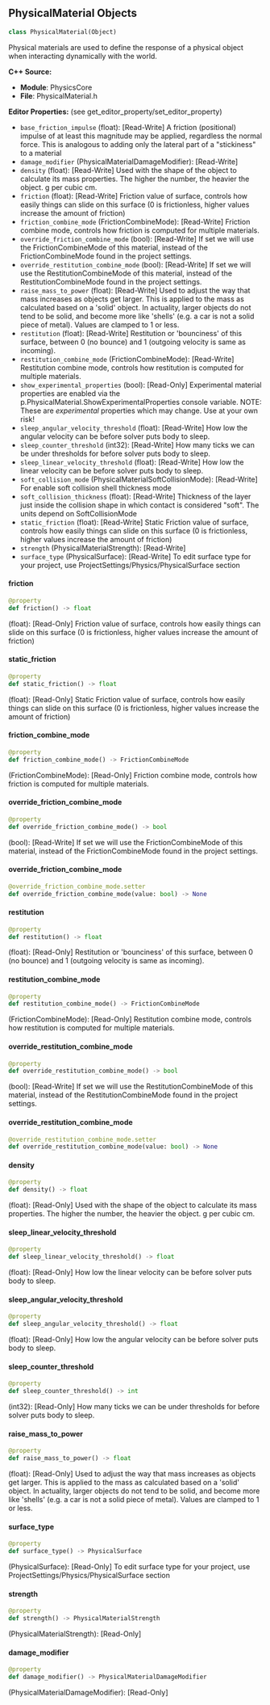 ## PhysicalMaterial Objects

```python
class PhysicalMaterial(Object)
```

Physical materials are used to define the response of a physical object when interacting dynamically with the world.

**C++ Source:**

- **Module**: PhysicsCore
- **File**: PhysicalMaterial.h

**Editor Properties:** (see get_editor_property/set_editor_property)

- ``base_friction_impulse`` (float):  [Read-Write] A friction (positional) impulse of at least this magnitude may be applied,
                regardless the normal force. This is analogous to adding only the lateral part of a
                "stickiness" to a material
- ``damage_modifier`` (PhysicalMaterialDamageModifier):  [Read-Write]
- ``density`` (float):  [Read-Write] Used with the shape of the object to calculate its mass properties. The higher the number, the heavier the object. g per cubic cm.
- ``friction`` (float):  [Read-Write] Friction value of surface, controls how easily things can slide on this surface (0 is frictionless, higher values increase the amount of friction)
- ``friction_combine_mode`` (FrictionCombineMode):  [Read-Write] Friction combine mode, controls how friction is computed for multiple materials.
- ``override_friction_combine_mode`` (bool):  [Read-Write] If set we will use the FrictionCombineMode of this material, instead of the FrictionCombineMode found in the project settings.
- ``override_restitution_combine_mode`` (bool):  [Read-Write] If set we will use the RestitutionCombineMode of this material, instead of the RestitutionCombineMode found in the project settings.
- ``raise_mass_to_power`` (float):  [Read-Write] Used to adjust the way that mass increases as objects get larger. This is applied to the mass as calculated based on a 'solid' object.
  In actuality, larger objects do not tend to be solid, and become more like 'shells' (e.g. a car is not a solid piece of metal).
  Values are clamped to 1 or less.
- ``restitution`` (float):  [Read-Write] Restitution or 'bounciness' of this surface, between 0 (no bounce) and 1 (outgoing velocity is same as incoming).
- ``restitution_combine_mode`` (FrictionCombineMode):  [Read-Write] Restitution combine mode, controls how restitution is computed for multiple materials.
- ``show_experimental_properties`` (bool):  [Read-Only] Experimental material properties are enabled via the p.PhysicalMaterial.ShowExperimentalProperties console variable.
                NOTE: These are _experimental_ properties which may change. Use at your own risk!
- ``sleep_angular_velocity_threshold`` (float):  [Read-Write] How low the angular velocity can be before solver puts body to sleep.
- ``sleep_counter_threshold`` (int32):  [Read-Write] How many ticks we can be under thresholds for before solver puts body to sleep.
- ``sleep_linear_velocity_threshold`` (float):  [Read-Write] How low the linear velocity can be before solver puts body to sleep.
- ``soft_collision_mode`` (PhysicalMaterialSoftCollisionMode):  [Read-Write] For enable soft collision shell thickness mode
- ``soft_collision_thickness`` (float):  [Read-Write] Thickness of the layer just inside the collision shape in which contact is considered "soft".
                The units depend on SoftCollisionMode
- ``static_friction`` (float):  [Read-Write] Static Friction value of surface, controls how easily things can slide on this surface (0 is frictionless, higher values increase the amount of friction)
- ``strength`` (PhysicalMaterialStrength):  [Read-Write]
- ``surface_type`` (PhysicalSurface):  [Read-Write] To edit surface type for your project, use ProjectSettings/Physics/PhysicalSurface section

<a id="unreal.PhysicalMaterial.friction"></a>

#### friction

```python
@property
def friction() -> float
```

(float):  [Read-Only] Friction value of surface, controls how easily things can slide on this surface (0 is frictionless, higher values increase the amount of friction)

<a id="unreal.PhysicalMaterial.static_friction"></a>

#### static_friction

```python
@property
def static_friction() -> float
```

(float):  [Read-Only] Static Friction value of surface, controls how easily things can slide on this surface (0 is frictionless, higher values increase the amount of friction)

<a id="unreal.PhysicalMaterial.friction_combine_mode"></a>

#### friction_combine_mode

```python
@property
def friction_combine_mode() -> FrictionCombineMode
```

(FrictionCombineMode):  [Read-Only] Friction combine mode, controls how friction is computed for multiple materials.

<a id="unreal.PhysicalMaterial.override_friction_combine_mode"></a>

#### override_friction_combine_mode

```python
@property
def override_friction_combine_mode() -> bool
```

(bool):  [Read-Write] If set we will use the FrictionCombineMode of this material, instead of the FrictionCombineMode found in the project settings.

<a id="unreal.PhysicalMaterial.override_friction_combine_mode"></a>

#### override_friction_combine_mode

```python
@override_friction_combine_mode.setter
def override_friction_combine_mode(value: bool) -> None
```

<a id="unreal.PhysicalMaterial.restitution"></a>

#### restitution

```python
@property
def restitution() -> float
```

(float):  [Read-Only] Restitution or 'bounciness' of this surface, between 0 (no bounce) and 1 (outgoing velocity is same as incoming).

<a id="unreal.PhysicalMaterial.restitution_combine_mode"></a>

#### restitution_combine_mode

```python
@property
def restitution_combine_mode() -> FrictionCombineMode
```

(FrictionCombineMode):  [Read-Only] Restitution combine mode, controls how restitution is computed for multiple materials.

<a id="unreal.PhysicalMaterial.override_restitution_combine_mode"></a>

#### override_restitution_combine_mode

```python
@property
def override_restitution_combine_mode() -> bool
```

(bool):  [Read-Write] If set we will use the RestitutionCombineMode of this material, instead of the RestitutionCombineMode found in the project settings.

<a id="unreal.PhysicalMaterial.override_restitution_combine_mode"></a>

#### override_restitution_combine_mode

```python
@override_restitution_combine_mode.setter
def override_restitution_combine_mode(value: bool) -> None
```

<a id="unreal.PhysicalMaterial.density"></a>

#### density

```python
@property
def density() -> float
```

(float):  [Read-Only] Used with the shape of the object to calculate its mass properties. The higher the number, the heavier the object. g per cubic cm.

<a id="unreal.PhysicalMaterial.sleep_linear_velocity_threshold"></a>

#### sleep_linear_velocity_threshold

```python
@property
def sleep_linear_velocity_threshold() -> float
```

(float):  [Read-Only] How low the linear velocity can be before solver puts body to sleep.

<a id="unreal.PhysicalMaterial.sleep_angular_velocity_threshold"></a>

#### sleep_angular_velocity_threshold

```python
@property
def sleep_angular_velocity_threshold() -> float
```

(float):  [Read-Only] How low the angular velocity can be before solver puts body to sleep.

<a id="unreal.PhysicalMaterial.sleep_counter_threshold"></a>

#### sleep_counter_threshold

```python
@property
def sleep_counter_threshold() -> int
```

(int32):  [Read-Only] How many ticks we can be under thresholds for before solver puts body to sleep.

<a id="unreal.PhysicalMaterial.raise_mass_to_power"></a>

#### raise_mass_to_power

```python
@property
def raise_mass_to_power() -> float
```

(float):  [Read-Only] Used to adjust the way that mass increases as objects get larger. This is applied to the mass as calculated based on a 'solid' object.
In actuality, larger objects do not tend to be solid, and become more like 'shells' (e.g. a car is not a solid piece of metal).
Values are clamped to 1 or less.

<a id="unreal.PhysicalMaterial.surface_type"></a>

#### surface_type

```python
@property
def surface_type() -> PhysicalSurface
```

(PhysicalSurface):  [Read-Only] To edit surface type for your project, use ProjectSettings/Physics/PhysicalSurface section

<a id="unreal.PhysicalMaterial.strength"></a>

#### strength

```python
@property
def strength() -> PhysicalMaterialStrength
```

(PhysicalMaterialStrength):  [Read-Only]

<a id="unreal.PhysicalMaterial.damage_modifier"></a>

#### damage_modifier

```python
@property
def damage_modifier() -> PhysicalMaterialDamageModifier
```

(PhysicalMaterialDamageModifier):  [Read-Only]

<a id="unreal.AudioPropertiesSheetAssetBase"></a>